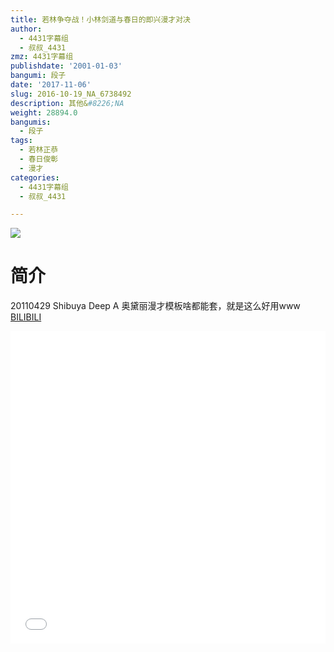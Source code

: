 ```yaml
---
title: 若林争夺战！小林剑道与春日的即兴漫才对决
author:
  - 4431字幕组
  - 叔叔_4431
zmz: 4431字幕组
publishdate: '2001-01-03'
bangumi: 段子
date: '2017-11-06'
slug: 2016-10-19_NA_6738492
description: 其他&#8226;NA
weight: 28894.0
bangumis:
  - 段子
tags:
  - 若林正恭
  - 春日俊彰
  - 漫才
categories:
  - 4431字幕组
  - 叔叔_4431

---
```

![](https://i.imgur.com/eOkeUWL.png)
# 简介  
20110429 Shibuya Deep A
奥黛丽漫才模板啥都能套，就是这么好用www
  [BILIBILI](https://www.bilibili.com/video/av6738492/)

  <iframe src="//www.bilibili.com/html/html5player.html?cid=10972357&aid=6738492" width="100%" height="500" frameborder="0" allowfullscreen="allowfullscreen"></iframe>
